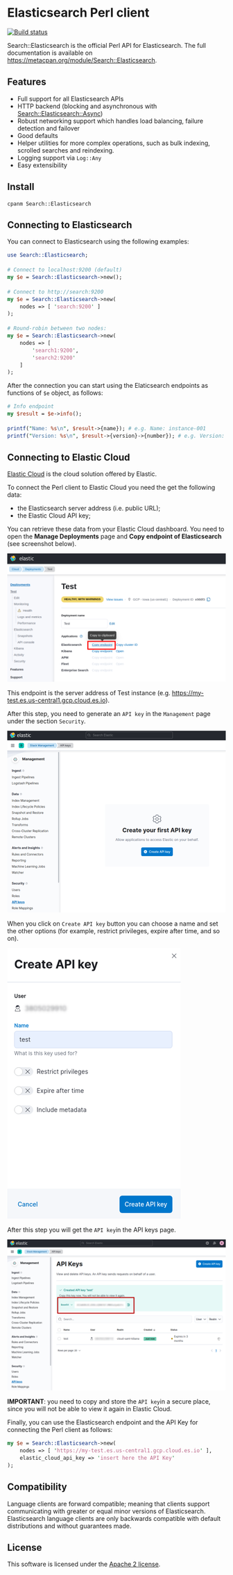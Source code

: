 # Elasticsearch Perl client

[![Build status](https://github.com/elastic/elasticsearch-perl/workflows/Perl%20module%20test/badge.svg)](https://github.com/elastic/elasticsearch-perl/actions)

Search::Elasticsearch is the official Perl API for Elasticsearch. 
The full documentation is available on https://metacpan.org/module/Search::Elasticsearch.

## Features

* Full support for all Elasticsearch APIs
* HTTP backend (blocking and asynchronous with [Search::Elasticsearch::Async](https://metacpan.org/module/Search::Elasticsearch::Async))
* Robust networking support which handles load balancing, failure detection and failover
* Good defaults
* Helper utilities for more complex operations, such as bulk indexing, scrolled searches and reindexing.
* Logging support via `Log::Any`
* Easy extensibility

## Install

```
cpanm Search::Elasticsearch
```

## Connecting to Elasticsearch

You can connect to Elasticsearch using the following examples:

```perl
use Search::Elasticsearch;

# Connect to localhost:9200 (default)
my $e = Search::Elasticsearch->new();

# Connect to http://search:9200
my $e = Search::Elasticsearch->new(
    nodes => [ 'search:9200' ]
);

# Round-robin between two nodes:
my $e = Search::Elasticsearch->new(
    nodes => [
        'search1:9200',
        'search2:9200'
    ]
);
```

After the connection you can start using the Elaticsearch endpoints
as functions of `$e` object, as follows:

```perl
# Info endpoint
my $result = $e->info(); 

printf("Name: %s\n", $result->{name}); # e.g. Name: instance-001
printf("Version: %s\n", $result->{version}->{number}); # e.g. Version: 8.5.2
```

## Connecting to Elastic Cloud

[Elastic Cloud](https://www.elastic.co/cloud/) is the cloud solution offered by Elastic. 

To connect the Perl client to Elastic Cloud you need the get the following data:

- the Elasticsearch server address (i.e. public URL);
- the Elastic Cloud API key;

You can retrieve these data from your Elastic Cloud dashboard. You need to open the
**Manage Deployments** page and **Copy endpoint of Elasticsearch** (see screenshot below).

![Endpoint](docs/images/copy_endpoint.png)

This endpoint is the server address of Test instance (e.g. https://my-test.es.us-central1.gcp.cloud.es.io).

After this step, you need to generate an `API key` in the `Management` page under the section `Security`.

![Security](docs/images/create_api_key.png)

When you click on `Create API key` button you can choose a name and set the 
other options (for example, restrict privileges, expire after time, and so on).

![Choose an API name](docs/images/api_key_name.png)

After this step you will get the `API key`in the API keys page. 

![API key](docs/images/cloud_api_key.png)

**IMPORTANT**: you need to copy and store the `API key`in a secure place, since 
you will not be able to view it again in Elastic Cloud.

Finally, you can use the Elasticsearch endpoint and the API Key for connecting
the Perl client as follows:

```perl
my $e = Search::Elasticsearch->new(
    nodes => [ 'https://my-test.es.us-central1.gcp.cloud.es.io' ],
    elastic_cloud_api_key => 'insert here the API Key'
);
```

## Compatibility

Language clients are forward compatible; meaning that clients support communicating
with greater or equal minor versions of Elasticsearch. Elasticsearch language
clients are only backwards compatible with default distributions and without
guarantees made.

## License

This software is licensed under the [Apache 2 license](LICENSE).


